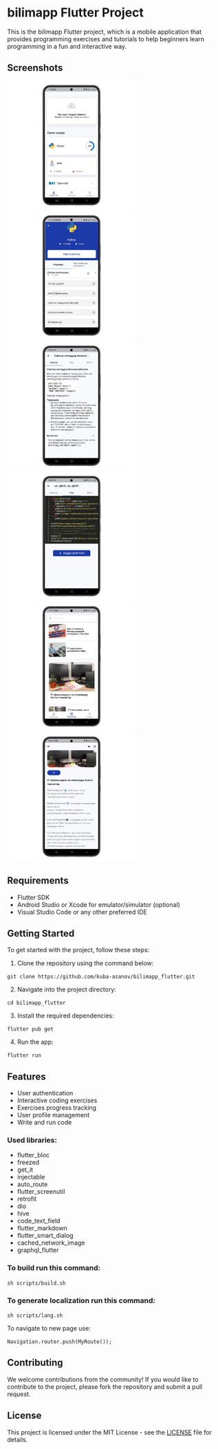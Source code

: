# bilimapp Flutter Project

This is the bilimapp Flutter project, which is a mobile application that provides programming exercises and tutorials to help beginners learn programming in a fun and interactive way.

## Screenshots

<img src="assets/images/screens/IMG_6620.PNG" width="300">
<img src="assets/images/screens/IMG_6622.PNG" width="300">
<img src="assets/images/screens/IMG_6615.PNG" width="300">
<img src="assets/images/screens/IMG_6614.PNG" width="300">
<img src="assets/images/screens/IMG_6613.PNG" width="300">
<img src="assets/images/screens/IMG_6612.PNG" width="300">

## Requirements

- Flutter SDK
- Android Studio or Xcode for emulator/simulator (optional)
- Visual Studio Code or any other preferred IDE

## Getting Started

To get started with the project, follow these steps:

1. Clone the repository using the command below:

```
git clone https://github.com/kuba-asanov/bilimapp_flutter.git
```

2. Navigate into the project directory:

```
cd bilimapp_flutter
```

3. Install the required dependencies:

```
flutter pub get
```

4. Run the app:

```
flutter run
```

## Features

- User authentication
- Interactive coding exercises
- Exercises progress tracking
- User profile management
- Write and run code

### Used libraries:

- flutter_bloc
- freezed
- get_it
- injectable
- auto_route
- flutter_screenutil
- retrofit
- dio
- hive
- code_text_field
- flutter_markdown
- flutter_smart_dialog
- cached_network_image
- graphql_flutter

### To build run this command:

```
sh scripts/build.sh
```

### To generate localization run this command:

```
sh scripts/lang.sh
```

To navigate to new page use:

```
Navigation.router.push(MyRoute());
```

## Contributing

We welcome contributions from the community! If you would like to contribute to the project, please fork the repository and submit a pull request.

## License

This project is licensed under the MIT License - see the [LICENSE](LICENSE) file for details.
